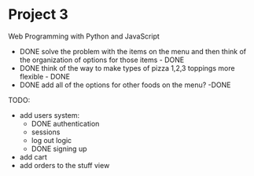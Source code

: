 # Project 3

Web Programming with Python and JavaScript

- DONE solve the problem with the items on the menu and then think of the organization of options for those items - DONE
- DONE think of the way to make types of pizza 1,2,3 toppings more flexible - DONE
- DONE add all of the options for other foods on the menu? -DONE

TODO:
- add users system:
  - DONE authentication
  - sessions
  - log out logic
  - DONE signing up
- add cart
- add orders to the stuff view
